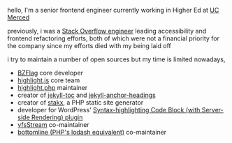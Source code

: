 hello, I'm a senior frontend engineer currently working in Higher Ed at [UC Merced](http://ucmerced.edu)

previously, i was a [Stack Overflow engineer](https://meta.stackexchange.com/users/259198/allejo) leading accessibility and frontend refactoring efforts, both of which were not a financial priority for the company since my efforts died with my being laid off

i try to maintain a number of open sources but my time is limited nowadays,

- [BZFlag](https://www.bzflag.org/) core developer
- [highlight.js](https://github.com/highlightjs/highlight.js) core team
- [highlight.php](https://github.com/scrivo/highlight.php) maintainer
- creator of [jekyll-toc](https://github.com/allejo/jekyll-toc) and [jekyll-anchor-headings](https://github.com/allejo/jekyll-anchor-headings)
- creator of [stakx](https://github.com/stakx-io/stakx), a PHP static site generator
- developer for WordPress' [Syntax-highlighting Code Block (with Server-side Rendering) plugin](https://github.com/westonruter/syntax-highlighting-code-block)
- [vfsStream](https://github.com/bovigo/vfsStream) co-maintainer
- [bottomline (PHP's lodash equivalent)](https://github.com/maciejczyzewski/bottomline) co-maintainer

